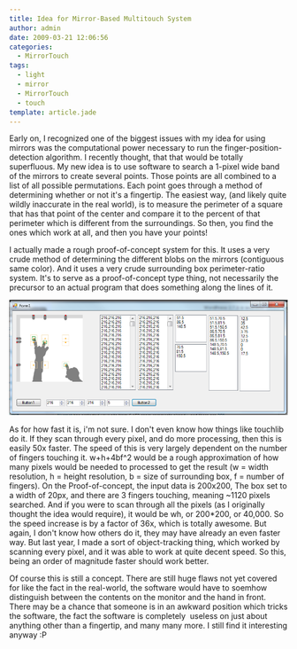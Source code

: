 ```yaml
---
title: Idea for Mirror-Based Multitouch System
author: admin
date: 2009-03-21 12:06:56
categories:
  - MirrorTouch
tags: 
  - light
  - mirror
  - MirrorTouch
  - touch
template: article.jade
---
```


Early on, I recognized one of the biggest issues with my idea for using mirrors was the computational power necessary to run the finger-position-detection algorithm. I recently thought, that that would be totally superfluous.
My new idea is to use software to search a 1-pixel wide band of the mirrors to create several points. Those points are all combined to a list of all possible permutations. Each point goes through a method of determining whether or not it's a fingertip. The easiest way, (and likely quite wildly inaccurate in the real world), is to measure the perimeter of a square that has that point of the center and compare it to the percent of that perimeter which is different from the surroundings. So then, you find the ones which work at all, and then you have your points!

I actually made a rough proof-of-concept system for this. It uses a very crude method of determining the different blobs on the mirrors (contiguous same color). And it uses a very crude surrounding box perimeter-ratio system. It's to serve as a proof-of-concept type thing, not necessarily the precursor to an actual program that does something along the lines of it.

![Fast Multitouch Image Processing](multitouch_concept.png "Fast Multitouch Image Processing")

As for how fast it is, i'm not sure. I don't even know how things like touchlib do it. If they scan through every pixel, and do more processing, then this is easily 50x faster. The speed of this is very largely dependent on the number of fingers touching it. w+h+4bf^2 would be a rough approximation of how many pixels would be needed to processed to get the result (w = width resolution, h = height resolution, b = size of surrounding box, f = number of fingers). On the Proof-of-concept, the input data is 200x200, The box set to a width of 20px, and there are 3 fingers touching, meaning ~1120 pixels searched. And if you were to scan through all the pixels (as I originally thought the idea would require), it would be wh, or 200*200, or 40,000\. So the speed increase is by a factor of 36x, which is totally awesome. But again, I don't know how others do it, they may have already an even faster way. But last year, I made a sort of object-tracking thing, which worked by scanning every pixel, and it was able to work at quite decent speed. So this, being an order of magnitude faster should work better.

Of course this is still a concept. There are still huge flaws not yet covered for like the fact in the real-world, the software would have to soemhow distinguish between the contents on the monitor and the hand in front. There may be a chance that someone is in an awkward position which tricks the software, the fact the software is completely  useless on just about anything other than a fingertip, and many many more. I still find it interesting anyway :P
